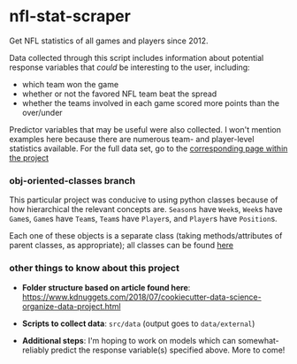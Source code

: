 nfl-stat-scraper
================
Get NFL statistics of all games and players since 2012. 

Data collected through this script includes information about potential response variables that *could* be interesting to the user, including:
- which team won the game
- whether or not the favored NFL team beat the spread
- whether the teams involved in each game scored more points than the over/under

Predictor variables that may be useful were also collected. I won't mention examples here because there are numerous team- and player-level statistics available. For the full data set, go to the [corresponding page within the project](https://github.com/b-o-l-l-a/nfl-stat-scraper/tree/obj-oriented-classes/data/external)

### obj-oriented-classes branch
This particular project was conducive to using python classes because of how hierarchical the relevant concepts are. `Season`s have  `Week`s, `Week`s have `Game`s, `Game`s have `Team`s, `Team`s have `Player`s, and `Player`s have `Position`s. 

Each one of these objects is a separate class (taking methods/attributes of parent classes, as appropriate); all classes can be found [here](https://github.com/b-o-l-l-a/nfl-stat-scraper/tree/obj-oriented-classes/src/data/classes)

### other things to know about this project
- __Folder structure based on article found here__: https://www.kdnuggets.com/2018/07/cookiecutter-data-science-organize-data-project.html

- __Scripts to collect data__: `src/data` (output goes to `data/external`)

- __Additional steps__: I'm hoping to work on models which can somewhat-reliably predict the response variable(s) specified above. More to come!
